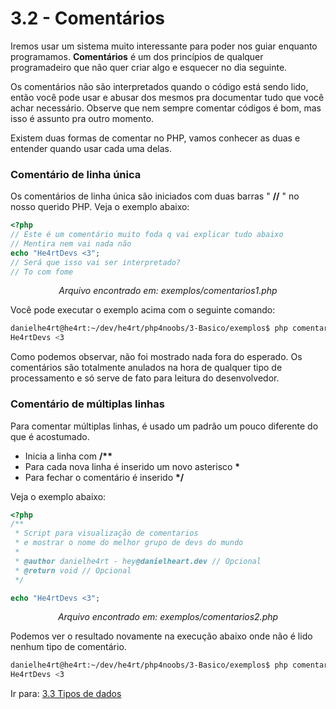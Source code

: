 # 3.2 - Comentários

Iremos usar um sistema muito interessante para poder nos guiar enquanto programamos. **Comentários** é um dos princípios de qualquer programadeiro que não quer criar algo e esquecer no dia seguinte.

Os comentários não são interpretados quando o código está sendo lido, então você pode usar e abusar dos mesmos pra documentar tudo que você achar necessário.
Observe que nem sempre comentar códigos é bom, mas isso é assunto pra outro momento.

Existem duas formas de comentar no PHP, vamos conhecer as duas e entender quando usar cada uma delas.

### Comentário de linha única

Os comentários de linha única são iniciados com duas barras " **//** " no nosso querido PHP.
Veja o exemplo abaixo:

```php
<?php
// Este é um comentário muito foda q vai explicar tudo abaixo
// Mentira nem vai nada não
echo "He4rtDevs <3";
// Será que isso vai ser interpretado?
// To com fome
```

<center><i>Arquivo encontrado em: exemplos/comentarios1.php</i></center>

Você pode executar o exemplo acima com o seguinte comando:<br>

```bash
danielhe4rt@he4rt:~/dev/he4rt/php4noobs/3-Basico/exemplos$ php comentarios1.php
He4rtDevs <3
```

Como podemos observar, não foi mostrado nada fora do esperado. Os comentários são totalmente anulados na hora de qualquer tipo de processamento e só serve de fato para leitura do desenvolvedor.

### Comentário de múltiplas linhas

Para comentar múltiplas linhas, é usado um padrão um pouco diferente do que é acostumado.

- Inicia a linha com **/\*\***
- Para cada nova linha é inserido um novo asterisco **\***
- Para fechar o comentário é inserido <strong>\*/</strong>

Veja o exemplo abaixo:

```php
<?php
/**
 * Script para visualização de comentarios
 * e mostrar o nome do melhor grupo de devs do mundo
 *
 * @author danielhe4rt - hey@danielheart.dev // Opcional
 * @return void // Opcional
 */

echo "He4rtDevs <3";
```

<center><i>Arquivo encontrado em: exemplos/comentarios2.php</i></center>

Podemos ver o resultado novamente na execução abaixo onde não é lido nenhum tipo de comentário.

```bash
danielhe4rt@he4rt:~/dev/he4rt/php4noobs/3-Basico/exemplos$ php comentarios2.php
He4rtDevs <3
```

Ir para: [3.3 Tipos de dados](3-Tipos-de-dados.md)